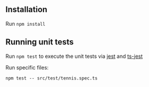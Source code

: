 ## Installation

Run `npm install`

## Running unit tests

Run `npm test` to execute the unit tests via [jest](https://jestjs.io) and [ts-jest](https://github.com/kulshekhar/ts-jest)

Run specific files:

`npm test -- src/test/tennis.spec.ts`

[//]: <> (`npm test -- src/test/fraction.spec.ts`)
    
[//]: <> (`npm test -- src/test/fizzbuzz.spec.ts`)